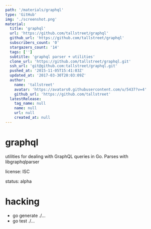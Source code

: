 ```yaml
---
path: '/materials/graphql'
type: 'GitHub'
img: './screenshot.png'
material:
  title: 'graphql'
  url: 'https://github.com/tallstreet/graphql'
  github_url: 'https://github.com/tallstreet/graphql'
  subscribers_count: '0'
  stargazers_count: '14'
  tags: ['']
  subtitle: 'graphql parser + utilities'
  clone_url: 'https://github.com/tallstreet/graphql.git'
  ssh_url: 'git@github.com:tallstreet/graphql.git'
  pushed_at: '2015-11-05T15:41:03Z'
  updated_at: '2017-03-30T20:03:09Z'
  author:
    name: 'tallstreet'
    avatar: 'https://avatars0.githubusercontent.com/u/5437?v=4'
    github_url: 'https://github.com/tallstreet'
  latestRelease:
    tag_name: null
    name: null
    url: null
    created_at: null
---
```

graphql
=======

utilities for dealing with GraphQL queries in Go. Parses with libgraphqlparser

license: ISC

status: alpha


hacking
=======

 * go generate ./...
 * go test ./...
